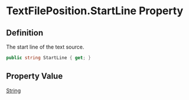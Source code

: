 # TextFilePosition.StartLine Property
## Definition

The start line of the text source.

```c#
public string StartLine { get; }
```

## Property Value

[String](https://learn.microsoft.com/en-gb/dotnet/api/System.String)
